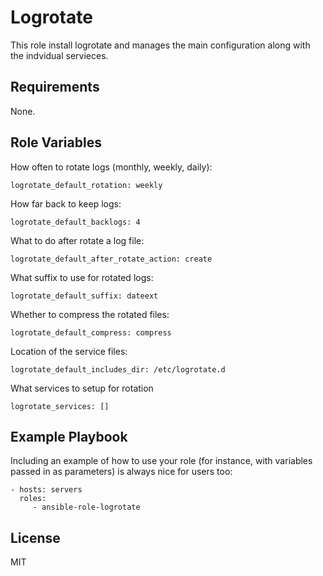 Logrotate
=========

This role install logrotate and manages the main configuration along with the indvidual servieces.

Requirements
------------
None.

Role Variables
--------------

How often to rotate logs (monthly, weekly, daily):

    logrotate_default_rotation: weekly

How far back to keep logs:

    logrotate_default_backlogs: 4

What to do after rotate a log file:

    logrotate_default_after_rotate_action: create

What suffix to use for rotated logs:

    logrotate_default_suffix: dateext

Whether to compress the rotated files:

    logrotate_default_compress: compress

Location of the service files:

    logrotate_default_includes_dir: /etc/logrotate.d

What services to setup for rotation

    logrotate_services: []

Example Playbook
----------------

Including an example of how to use your role (for instance, with variables passed in as parameters) is always nice for users too:

    - hosts: servers
      roles:
         - ansible-role-logrotate

License
-------

MIT

